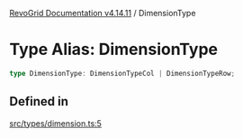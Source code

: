 [RevoGrid Documentation v4.14.11](README.md) / DimensionType

# Type Alias: DimensionType

```ts
type DimensionType: DimensionTypeCol | DimensionTypeRow;
```

## Defined in

[src/types/dimension.ts:5](https://github.com/revolist/revogrid/blob/8390153a63782c6f2a806fb42e5983525eb9dc87/src/types/dimension.ts#L5)
